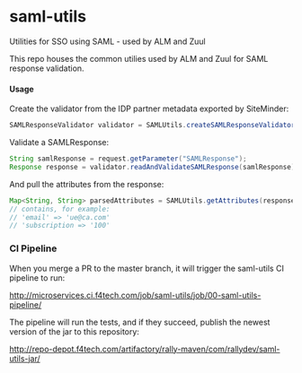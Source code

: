 # saml-utils
Utilities for SSO using SAML - used by ALM and Zuul

This repo houses the common utilies used by ALM and Zuul for SAML response validation.

#### Usage
Create the validator from the IDP partner metadata exported by SiteMinder:
```java
SAMLResponseValidator validator = SAMLUtils.createSAMLResponseValidator(new File("./idp_metadata.xml"));
```

Validate a SAMLResponse:
```java
String samlResponse = request.getParameter("SAMLResponse");
Response response = validator.readAndValidateSAMLResponse(samlResponse);
```

And pull the attributes from the response:
```java
Map<String, String> parsedAttributes = SAMLUtils.getAttributes(response);
// contains, for example:
// 'email' => 'ue@ca.com'
// 'subscription => '100'
```
### CI Pipeline

When you merge a PR to the master branch, it will trigger the saml-utils CI pipeline to run:

http://microservices.ci.f4tech.com/job/saml-utils/job/00-saml-utils-pipeline/

The pipeline will run the tests, and if they succeed, publish the newest version of the jar to this repository:

http://repo-depot.f4tech.com/artifactory/rally-maven/com/rallydev/saml-utils-jar/

